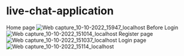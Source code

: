 # live-chat-application
Home page
![Web capture_10-10-2022_15947_localhost](https://user-images.githubusercontent.com/98046486/194844366-86f8fb2b-d602-4ddd-a58e-a7db1ad9c8ed.jpeg)
Before Login
![Web capture_10-10-2022_151014_localhost](https://user-images.githubusercontent.com/98046486/194844354-9eadea37-bf29-48c3-98f5-ab6b86e07922.jpeg)
Register page
![Web capture_10-10-2022_151037_localhost](https://user-images.githubusercontent.com/98046486/194844341-a34418e6-6ce3-473b-9dc9-0f404e2761cb.jpeg)
Login page
![Web capture_10-10-2022_15114_localhost](https://user-images.githubusercontent.com/98046486/194844326-8297946d-1bcd-4ec4-8198-8167831187c0.jpeg)

